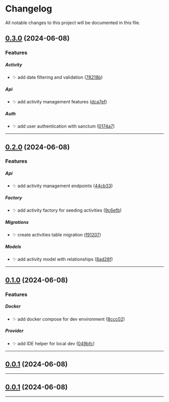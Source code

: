 <!--- BEGIN HEADER -->
# Changelog

All notable changes to this project will be documented in this file.
<!--- END HEADER -->

## [0.3.0](#) (2024-06-08)

### Features


##### Activity

* :sparkles: add date filtering and validation ([78218b](#))

##### Api

* :sparkles: add activity management features ([dca7ef](#))

##### Auth

* :sparkles: add user authentication with sanctum ([0174a7](#))


---

## [0.2.0](#) (2024-06-08)

### Features


##### Api

* :sparkles: add activity management endpoints ([44cb33](#))

##### Factory

* :sparkles: add activity factory for seeding activities ([9c6efb](#))

##### Migrations

* :sparkles: create activities table migration ([f91207](#))

##### Models

* :sparkles: add activity model with relationships ([8ad28f](#))


---

## [0.1.0](#) (2024-06-08)

### Features


##### Docker

* :sparkles: add docker compose for dev environment ([8ccc02](#))

##### Provider

* :sparkles: add IDE helper for local dev ([049bfc](#))


---

## [0.0.1](#) (2024-06-08)


---

## [0.0.1](#) (2024-06-08)


---

